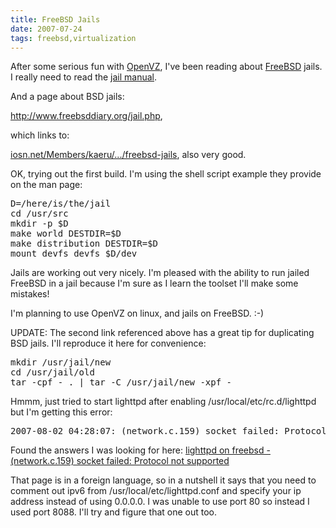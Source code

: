 ```yaml
---
title: FreeBSD Jails
date: 2007-07-24
tags: freebsd,virtualization
---
```

After some serious fun with <a href="http://www.docunext.com/">OpenVZ</a>, I've been reading about <a href="http://www.docunext.com/wiki/FreeBSD">FreeBSD</a> jails. I really need to read the <a href="http://www.docunext.com/wikiFreeBSD_man_jail">jail manual</a>.

And a page about BSD jails:

<a href="http://www.freebsddiary.org/jail.php">http://www.freebsddiary.org/jail.php</a>,

which links to:

<a href="http://www.iosn.net/Members/kaeru/articles/freebsd/freebsd-jails/index_html">iosn.net/Members/kaeru/.../freebsd-jails</a>, also very good.

OK, trying out the first build. I'm using the shell script example they provide on the man page:

<pre>D=/here/is/the/jail
cd /usr/src
mkdir -p $D
make world DESTDIR=$D
make distribution DESTDIR=$D
mount_devfs devfs $D/dev</pre>

Jails are working out very nicely. I'm pleased with the ability to run jailed FreeBSD in a jail because I'm sure as I learn the toolset I'll make some mistakes!

I'm planning to use OpenVZ on linux, and jails on FreeBSD. :-)

UPDATE: The second link referenced above has a great tip for duplicating BSD jails. I'll reproduce it here for convenience:

<pre>
mkdir /usr/jail/new
cd /usr/jail/old
tar -cpf - . | tar -C /usr/jail/new -xpf -</pre>

Hmmm, just tried to start lighttpd after enabling /usr/local/etc/rc.d/lighttpd but I'm getting this error:

<pre>2007-08-02 04:28:07: (network.c.159) socket failed: Protocol not supported </pre>

Found the answers I was looking for here: <a href="http://www.weithenn.idv.tw/cgi-bin/wiki.pl?action=browse&amp;diff=1&amp;id=LigHttpd-%E8%BC%95%E9%87%8F%E7%B4%9A_Web_Server">lighttpd on freebsd - (network.c.159) socket failed: Protocol not supported</a>

That page is in a foreign language, so in a nutshell it says that you need to comment out ipv6 from /usr/local/etc/lighttpd.conf and specify your ip address instead of using 0.0.0.0. I was unable to use port 80 so instead I used port 8088. I'll try and figure that one out too.


